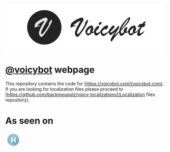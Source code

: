 [![Voicybot](/images/logo-gh.png?raw=true)](https://voicybot.com/)

# [@voicybot](https://telegram.me/voicybot) webpage
This repository contains the code for [https://voicybot.com](voicybot.com). If you are looking for localization files please proceed to [https://github.com/backmeupplz/voicy-localizations](Localization files repository).

# As seen on
[![Habrahabr](/images/habr.png?raw=true)](https://habrahabr.ru/post/316824/)
